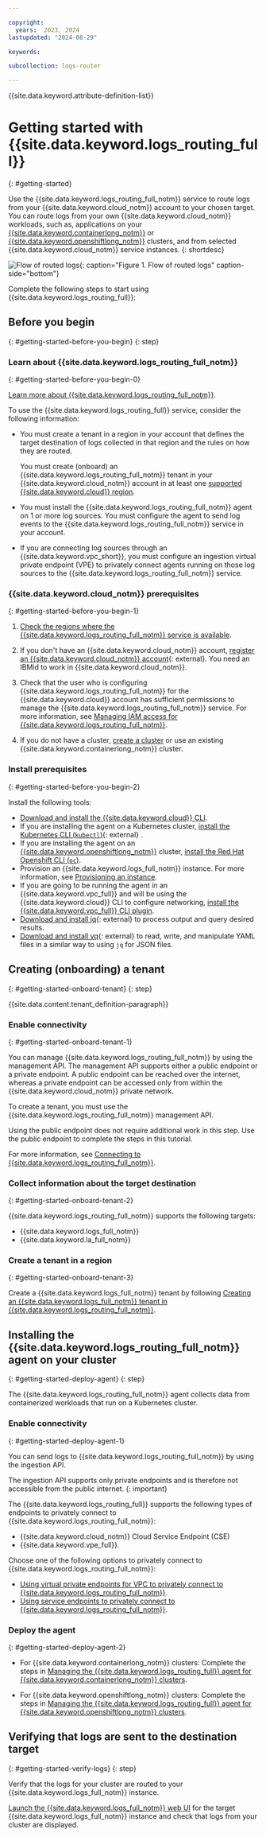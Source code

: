 ```yaml
---

copyright:
  years:  2023, 2024
lastupdated: "2024-08-29"

keywords:

subcollection: logs-router

---
```


{{site.data.keyword.attribute-definition-list}}

# Getting started with {{site.data.keyword.logs_routing_full}}
{: #getting-started}

Use the {{site.data.keyword.logs_routing_full_notm}} service to route logs from your {{site.data.keyword.cloud_notm}} account to your chosen target. You can route logs from your own {{site.data.keyword.cloud_notm}} workloads, such as, applications on your [{{site.data.keyword.containerlong_notm}}](/docs/containers) or [{{site.data.keyword.openshiftlong_notm}}](/docs/openshift) clusters, and from selected {{site.data.keyword.cloud_notm}} service instances.
{: shortdesc}

![Flow of routed logs](/images/get-started.png "Flow of routed logs"){: caption="Figure 1. Flow of routed logs" caption-side="bottom"}


Complete the following steps to start using {{site.data.keyword.logs_routing_full}}:

## Before you begin
{: #getting-started-before-you-begin}
{: step}

### Learn about {{site.data.keyword.logs_routing_full_notm}}
{: #getting-started-before-you-begin-0}

[Learn more about {{site.data.keyword.logs_routing_full_notm}}](/docs/logs-router?topic=logs-router-about).

To use the {{site.data.keyword.logs_routing_full}} service, consider the following information:
- You must create a tenant in a region in your account that defines the target destination of logs collected in that region and the rules on how they are routed.

    You must create (onboard) an {{site.data.keyword.logs_routing_full_notm}} tenant in your {{site.data.keyword.cloud_notm}} account in at least one [supported {{site.data.keyword.cloud}} region](/docs/logs-router?topic=logs-router-locations).

- You must install the {{site.data.keyword.logs_routing_full_notm}} agent on 1 or more log sources. You must configure the agent to send log events to the {{site.data.keyword.logs_routing_full_notm}} service in your account.

- If you are connecting log sources through an {{site.data.keyword.vpc_short}}, you must configure an ingestion virtual private endpoint (VPE) to privately connect agents running on those log sources to the {{site.data.keyword.logs_routing_full_notm}} service.

### {{site.data.keyword.cloud_notm}} prerequisites
{: #getting-started-before-you-begin-1}

1. [Check the regions where the {{site.data.keyword.logs_routing_full_notm}} service is available](/docs/logs-router?topic=logs-router-locations).

2. If you don't have an {{site.data.keyword.cloud_notm}} account, [register an {{site.data.keyword.cloud_notm}} account](https://cloud.ibm.com/login){: external}. You need an IBMid to work in {{site.data.keyword.cloud_notm}}.

3. Check that the user who is configuring {{site.data.keyword.logs_routing_full_notm}} for the {{site.data.keyword.cloud}} account has sufficient permissions to manage the {{site.data.keyword.logs_routing_full_notm}} service. For more information, see [Managing IAM access for {{site.data.keyword.logs_routing_full_notm}}](/docs/logs-router?topic=logs-router-iam).

4. If you do not have a cluster, [create a cluster](/docs/containers?topic=containers-clusters) or use an existing {{site.data.keyword.containerlong_notm}} cluster.


### Install prerequisites
{: #getting-started-before-you-begin-2}

Install the following tools:
- [Download and install the {{site.data.keyword.cloud}} CLI](/docs/cli).
- If you are installing the agent on a Kubernetes cluster, [install the Kubernetes CLI (`kubectl`)](https://kubernetes.io/docs/tasks/tools/){: external} .
- If you are installing the agent on an [{{site.data.keyword.openshiftlong_notm}}](https://cloud.ibm.com/docs/openshift) cluster, [install the Red Hat Openshift CLI (`oc`)](/docs/openshift?topic=openshift-cli-install).
- Provision an {{site.data.keyword.logs_full_notm}} instance. For more information, see [Provisioning an instance](/docs/cloud-logs?topic=cloud-logs-instance-provision&interface=ui).
- If you are going to be running the agent in an {{site.data.keyword.vpc_full}} and will be using the {{site.data.keyword.cloud}} CLI to configure networking, [install the {{site.data.keyword.vpc_full}} CLI plugin](/docs/vpc?topic=vpc-set-up-environment&interface=cli).
- [Download and install jq](https://stedolan.github.io/jq/){: external} to process output and query desired results.
- [Download and install yq](https://github.com/mikefarah/yq?tab=readme-ov-file#install){: external} to read, write, and manipulate YAML files in a similar way to using `jq` for JSON files.

## Creating (onboarding) a tenant
{: #getting-started-onboard-tenant}
{: step}

{{site.data.content.tenant_definition-paragraph}}


### Enable connectivity
{: #getting-started-onboard-tenant-1}

You can manage {{site.data.keyword.logs_routing_full_notm}} by using the management API. The management API supports either a public endpoint or a private endpoint. A public endpoint can be reached over the internet, whereas a private endpoint can be accessed only from within the {{site.data.keyword.cloud_notm}} private network.

To create a tenant, you must use the {{site.data.keyword.logs_routing_full_notm}} management API.

Using the public endpoint does not require additional work in this step. Use the public endpoint to complete the steps in this tutorial.

For more information, see [Connecting to {{site.data.keyword.logs_routing_full_notm}}](/docs/logs-router?topic=logs-router-about#about_connecting).


### Collect information about the target destination
{: #getting-started-onboard-tenant-2}

{{site.data.keyword.logs_routing_full_notm}} supports the following targets:

- {{site.data.keyword.logs_full_notm}}
- {{site.data.keyword.la_full_notm}}


### Create a tenant in a region
{: #getting-started-onboard-tenant-3}

Create a {{site.data.keyword.logs_full_notm}} tenant by following [Creating an {{site.data.keyword.logs_full_notm}} tenant in {{site.data.keyword.logs_routing_full_notm}}](/docs/logs-router?topic=logs-router-onboard-cloud-logs-tenant).



## Installing the {{site.data.keyword.logs_routing_full_notm}} agent on your cluster
{: #getting-started-deploy-agent}
{: step}

The {{site.data.keyword.logs_routing_full_notm}} agent collects data from containerized workloads that run on a Kubernetes cluster.


### Enable connectivity
{: #getting-started-deploy-agent-1}

You can send logs to {{site.data.keyword.logs_routing_full_notm}} by using the ingestion API.

The ingestion API supports only private endpoints and is therefore not accessible from the public internet.
{: important}

The {{site.data.keyword.logs_routing_full}} supports the following types of endpoints to privately connect to {{site.data.keyword.logs_routing_full_notm}}:
- {{site.data.keyword.cloud_notm}} Cloud Service Endpoint (CSE)
- {{site.data.keyword.vpe_full}}.

Choose one of the following options to privately connect to {{site.data.keyword.logs_routing_full_notm}}:
- [Using virtual private endpoints for VPC to privately connect to {{site.data.keyword.logs_routing_full_notm}}](/docs/logs-router?topic=logs-router-vpe-connection).
- [Using service endpoints to privately connect to {{site.data.keyword.logs_routing_full_notm}}](/docs/logs-router?topic=logs-router-service-endpoints).


### Deploy the agent
{: #getting-started-deploy-agent-2}

- For {{site.data.keyword.containerlong_notm}} clusters:  Complete the steps in [Managing the {{site.data.keyword.logs_routing_full}} agent for {{site.data.keyword.containerlong_notm}} clusters](/docs/logs-router?topic=logs-router-agent-std-cluster&interface=api#agent-std-cluster-deploy).

- For {{site.data.keyword.openshiftlong_notm}} clusters:  Complete the steps in [Managing the {{site.data.keyword.logs_routing_full}} agent for {{site.data.keyword.openshiftlong_notm}} clusters](/docs/logs-router?topic=logs-router-agent-openshift&interface=api#agent-openshift-deploy).



## Verifying that logs are sent to the destination target
{: #getting-started-verify-logs}
{: step}

Verify that the logs for your cluster are routed to your {{site.data.keyword.logs_full_notm}} instance.

[Launch the {{site.data.keyword.logs_full_notm}} web UI](/docs/cloud-logs?topic=cloud-logs-instance-launch&interface=ui) for the target {{site.data.keyword.logs_full_notm}} instance and check that logs from your cluster are displayed.

